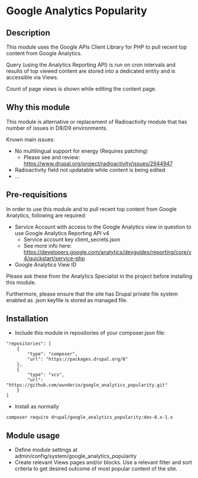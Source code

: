 # Google Analytics Popularity

## Description
This module uses the Google APIs Client Library for PHP to pull recent top content
from Google Analytics.

Query (using the Analytics Reporting API) is run on cron intervals and results of
top viewed content are stored into a dedicated entity and is accessible via Views.

Count of page views is shown while editing the content page.

## Why this module
This module is alternative or replacement of Radioactivity module that has number
of issues in D8/D9 environments.

Known main issues:

- No multilingual support for energy (Requires patching)
    - Please see and review: https://www.drupal.org/project/radioactivity/issues/2944947
- Radioactivity field not updatable while content is being edited
- ...

## Pre-requisitions

In order to use this module and to pull recent top content from Google Analytics,
following are required:

- Service Account with access to the Google Analytics view in question to use Google Analytics Reporting API v4
  - Service account key client_secrets.json
  - See more info here: https://developers.google.com/analytics/devguides/reporting/core/v4/quickstart/service-php
- Google Analytics View ID

Please ask these from the Analytics Specialist in the project before installing this module.

Furthermore, please ensure that the site has Drupal private file system enabled
as .json keyfile is stored as managed file.

## Installation

- Include this module in repositories of your composer.json file:
```
"repositories": [
    {
        "type": "composer",
        "url": "https://packages.drupal.org/8"
    },
    {
        "type": "vcs",
        "url": "https://github.com/wunderio/google_analytics_popularity.git"
    }
]
```
- Install as normally
```
composer require drupal/google_analytics_popularity:dev-8.x-1.x
```

## Module usage

- Define module settings at admin/config/system/google_analytics_popularity
- Create relevant Views pages and/or blocks. Use a relevant filter and sort criteria
to get desired outcome of most popular content of the site.
